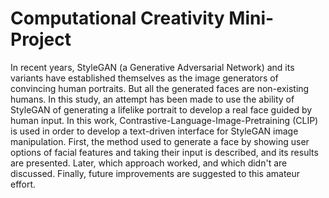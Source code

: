 # Computational Creativity Mini-Project

In recent years, StyleGAN (a Generative Adversarial Network) and 
its variants have established themselves as the image generators of convincing 
human portraits. But all the generated faces are non-existing humans. In this 
study, an attempt has been made to use the ability of StyleGAN of generating a 
lifelike portrait to develop a real face guided by human input. In this work, 
Contrastive-Language-Image-Pretraining (CLIP) is used in order to develop a 
text-driven interface for StyleGAN image manipulation. First, the method used 
to generate a face by showing user options of facial features and taking their 
input is described, and its results are presented. Later, which approach worked, 
and which didn't are discussed. Finally, future improvements are suggested to 
this amateur effort.

